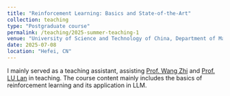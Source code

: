 ```yaml
---
title: "Reinforcement Learning: Basics and State-of-the-Art"
collection: teaching
type: "Postgraduate course"
permalink: /teaching/2025-summer-teaching-1
venue: "University of Science and Technology of China, Department of Management Science"
date: 2025-07-08
location: "Hefei, CN"
---
```


I mainly served as a teaching assistant, assisting [Prof. Wang Zhi](https://heyuanmingong.github.io/) and  [Prof. LU Lan](https://bs.ustc.edu.cn/english/profile-1928.html) in teaching. The course content mainly includes the basics of reinforcement learning and its application in LLM.

